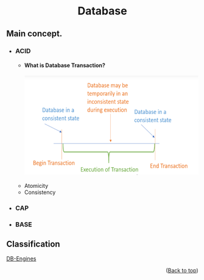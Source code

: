 <div id="top"></div>

<br />
<div align="center">
  <h1 align="center">Database</h1>
</div>

## Main concept.

- ### ACID

  - #### What is Database Transaction?
    <div align="center">
      <img src="images/database/transaction.png" alt="Logo" width="5020" height="260">
    </div>
    <br />
  - Atomicity
  - Consistency

- ### CAP
- ### BASE

## Classification

[DB-Engines](https://db-engines.com/en/ranking)

<p align="right">(<a href="#top">Back to top</a>)</p>
